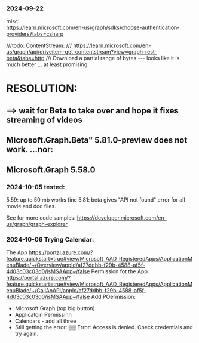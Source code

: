 ﻿### 2024-09-22

misc:  
  https://learn.microsoft.com/en-us/graph/sdks/choose-authentication-providers?tabs=csharp

///todo: ContentStream:
/// https://learn.microsoft.com/en-us/graph/api/driveitem-get-contentstream?view=graph-rest-beta&tabs=http
/// Download a partial range of bytes --- looks like it is much better ... at least promising.

#  RESOLUTION:
## ==> wait for Beta to take over and hope it fixes streaming of videos 
## Microsoft.Graph.Beta" 5.81.0-preview  does not work.  ...nor:
## Microsoft.Graph       5.58.0  

### 2024-10-05  tested:
5.59: up to 50 mb works fine 
5.81: beta gives "API not found" error for all movie and doc files.

See for more code samples: https://developer.microsoft.com/en-us/graph/graph-explorer

### 2024-10-06  Trying Calendar:
The App
  https://portal.azure.com/?feature.quickstart=true#view/Microsoft_AAD_RegisteredApps/ApplicationMenuBlade/~/Overview/appId/af27ddbb-f29b-4588-af5f-4d03c03c03d0/isMSAApp~/false
Permission fot the App:
  https://portal.azure.com/?feature.quickstart=true#view/Microsoft_AAD_RegisteredApps/ApplicationMenuBlade/~/CallAnAPI/appId/af27ddbb-f29b-4588-af5f-4d03c03c03d0/isMSAApp~/false
 Add POermission:
  - Microsoft Graph (top big button)
  - Applicatoin Permissinn
  - Calendars - add all three
  -   Still getting the error: ▒▒ Error: Access is denied. Check credentials and try again.